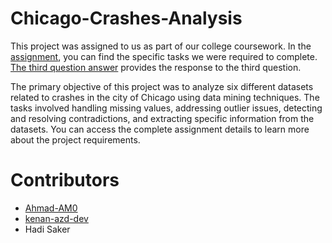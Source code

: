 # Chicago-Crashes-Analysis
This project was assigned to us as part of our college coursework. In the [assignment](https://github.com/Ahmad-AM0/Chicago-Crashes-Analysis/blob/main/Homework.pdf), you can find the specific tasks we were required to complete. [The third question answer](https://github.com/Ahmad-AM0/Chicago-Crashes-Analysis/blob/main/Third%20question%20answer.pdf) provides the response to the third question.

The primary objective of this project was to analyze six different datasets related to crashes in the city of Chicago using data mining techniques. The tasks involved handling missing values, addressing outlier issues, detecting and resolving contradictions, and extracting specific information from the datasets. You can access the complete assignment details to learn more about the project requirements.

# Contributors
- [Ahmad-AM0](https://github.com/Ahmad-AM0)
- [kenan-azd-dev](https://github.com/kenan-azd-dev)
- Hadi Saker

